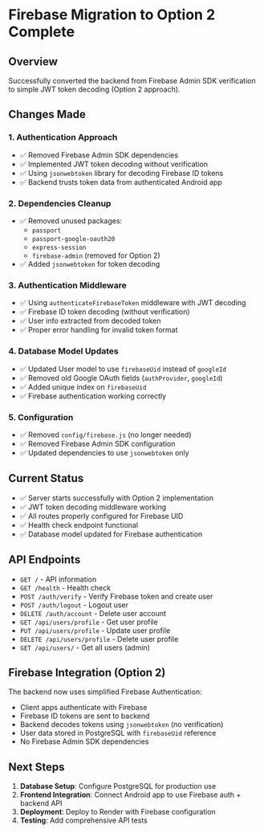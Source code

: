 # Firebase Migration to Option 2 Complete

## Overview
Successfully converted the backend from Firebase Admin SDK verification to simple JWT token decoding (Option 2 approach).

## Changes Made

### 1. **Authentication Approach**
- ✅ Removed Firebase Admin SDK dependencies
- ✅ Implemented JWT token decoding without verification
- ✅ Using `jsonwebtoken` library for decoding Firebase ID tokens
- ✅ Backend trusts token data from authenticated Android app

### 2. **Dependencies Cleanup**
- ✅ Removed unused packages:
  - `passport`
  - `passport-google-oauth20`
  - `express-session`
  - `firebase-admin` (removed for Option 2)
- ✅ Added `jsonwebtoken` for token decoding

### 3. **Authentication Middleware**
- ✅ Using `authenticateFirebaseToken` middleware with JWT decoding
- ✅ Firebase ID token decoding (without verification)
- ✅ User info extracted from decoded token
- ✅ Proper error handling for invalid token format

### 4. **Database Model Updates**
- ✅ Updated User model to use `firebaseUid` instead of `googleId`
- ✅ Removed old Google OAuth fields (`authProvider`, `googleId`)
- ✅ Added unique index on `firebaseUid`
- ✅ Firebase authentication working correctly

### 5. **Configuration**
- ✅ Removed `config/firebase.js` (no longer needed)
- ✅ Removed Firebase Admin SDK configuration
- ✅ Updated dependencies to use `jsonwebtoken` only

## Current Status
- ✅ Server starts successfully with Option 2 implementation
- ✅ JWT token decoding middleware working
- ✅ All routes properly configured for Firebase UID
- ✅ Health check endpoint functional
- ✅ Database model updated for Firebase authentication

## API Endpoints
- `GET /` - API information
- `GET /health` - Health check
- `POST /auth/verify` - Verify Firebase token and create user
- `POST /auth/logout` - Logout user
- `DELETE /auth/account` - Delete user account
- `GET /api/users/profile` - Get user profile
- `PUT /api/users/profile` - Update user profile
- `DELETE /api/users/profile` - Delete user profile
- `GET /api/users/` - Get all users (admin)

## Firebase Integration (Option 2)
The backend now uses simplified Firebase Authentication:
- Client apps authenticate with Firebase
- Firebase ID tokens are sent to backend
- Backend decodes tokens using `jsonwebtoken` (no verification)
- User data stored in PostgreSQL with `firebaseUid` reference
- No Firebase Admin SDK dependencies

## Next Steps
1. **Database Setup**: Configure PostgreSQL for production use
2. **Frontend Integration**: Connect Android app to use Firebase auth + backend API
3. **Deployment**: Deploy to Render with Firebase configuration
4. **Testing**: Add comprehensive API tests
